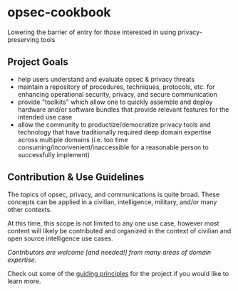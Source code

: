 # opsec-cookbook
Lowering the barrier of entry for those interested in using privacy-preserving tools

## Project Goals
- help users understand and evaluate opsec & privacy threats
- maintain a repository of procedures, techniques, protocols, etc. for enhancing operational security, privacy, and secure communication
- provide "toolkits" which allow one to quickly assemble and deploy hardware and/or software bundles that provide relevant features for the intended use case
- allow the community to productize/democratize privacy tools and technology that have traditionally required deep domain expertise across multiple domains (i.e. too time consuming/inconvenient/inaccessible for a reasonable person to successfully implement)

## Contribution & Use Guidelines
The topics of opsec, privacy, and communications is quite broad. These concepts can be applied in a civilian, intelligence, military, and/or many other contexts. 

At this time, this scope is not limited to any one use case, however most content will likely be contributed and organized in the context of civilian and open source intelligence use cases. 

*Contributors are welcome [and needed!] from many areas of domain expertise.*

Check out some of the [guiding principles](https://github.com/nallerz/opsec-cookbook/blob/main/CONTRIBUTING.md) for the project if you would like to learn more.
